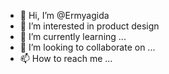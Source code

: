 - 👋 Hi, I’m @Ermyagida
- 👀 I’m interested in product design
- 🌱 I’m currently learning ...
- 💞️ I’m looking to collaborate on ...
- 📫 How to reach me ...

<!---
Ermyagida/Ermyagida is a ✨ special ✨ repository because its `README.md` (this file) appears on your GitHub profile.
You can click the Preview link to take a look at your changes.
--->
